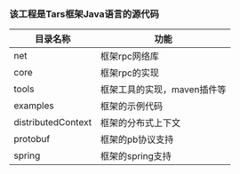 ### 该工程是Tars框架Java语言的源代码 ###


| 目录名称               | 功能               |
| ------------------ | ---------------- |
| net                | 框架rpc网络库         |
| core               | 框架rpc的实现         |
| tools              | 框架工具的实现，maven插件等 |
| examples           | 框架的示例代码          |
| distributedContext | 框架的分布式上下文        |
| protobuf           | 框架的pb协议支持        |
| spring             | 框架的spring支持      |








